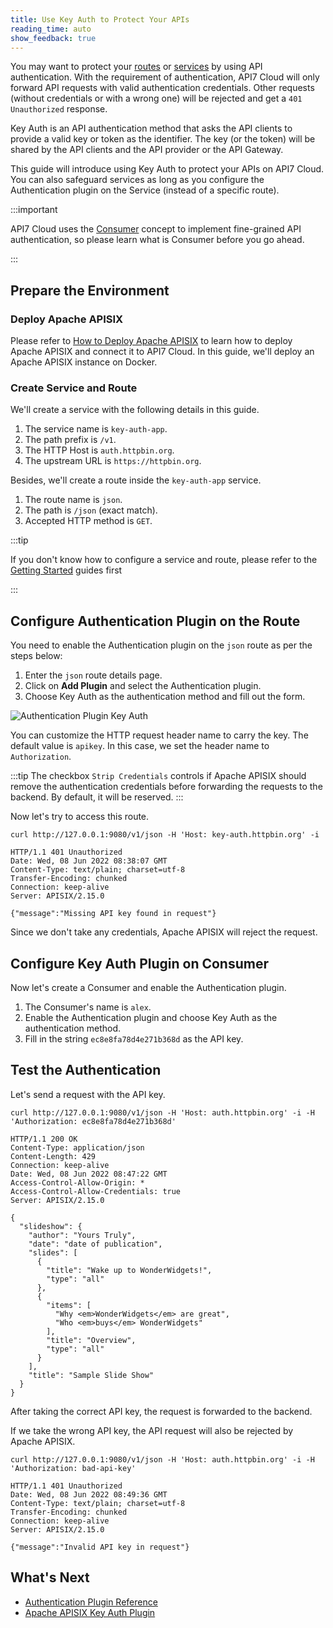 ```yaml
---
title: Use Key Auth to Protect Your APIs
reading_time: auto
show_feedback: true
---
```


You may want to protect your [routes](../../../concepts/route.md)  or [services](../../../concepts/service.md) by using API authentication.
With the requirement of authentication, API7 Cloud will only forward API requests with valid authentication credentials. Other requests (without
credentials or with a wrong one) will be rejected and get a `401 Unauthorized` response.

Key Auth is an API authentication method that asks the API clients to provide a valid
key or token as the identifier. The key (or the token) will be shared by the API clients and the API provider or the API Gateway.

This guide will introduce using Key Auth to protect your APIs on API7 Cloud. You can also safeguard services as long as you configure the Authentication plugin on the Service (instead of a specific route).

:::important

API7 Cloud uses the [Consumer](../../../concepts/consumer.md) concept to implement fine-grained API authentication, so please
learn what is Consumer before you go ahead.

:::

Prepare the Environment
-----------------------

### Deploy Apache APISIX

Please refer to [How to Deploy Apache APISIX](../../product/how-to-deploy-apache-apisix.md) to learn how to deploy
Apache APISIX and connect it to API7 Cloud. In this guide, we'll deploy an Apache APISIX instance on Docker.

### Create Service and Route

We'll create a service with the following details in this guide.

1. The service name is `key-auth-app`.
2. The path prefix is `/v1`.
3. The HTTP Host is `auth.httpbin.org`.
4. The upstream URL is `https://httpbin.org`.

Besides, we'll create a route inside the `key-auth-app` service.

1. The route name is `json`.
2. The path is `/json` (exact match).
3. Accepted HTTP method is `GET`.

:::tip

If you don't know how to configure a service and route, please refer to the [Getting Started](../../../getting-started) guides first

:::

Configure Authentication Plugin on the Route
--------------------------------------------

You need to enable the Authentication plugin on the `json` route as per the steps below:

1. Enter the `json` route details page.
3. Click on **Add Plugin** and select the Authentication plugin.
4. Choose Key Auth as the authentication method and fill out the form.

![Authentication Plugin Key Auth](https://static.apiseven.com/2022/12/30/add-authentication-plugin-key-auth.png)

You can customize the HTTP request header name to carry the key. The default value is `apikey`.
In this case, we set the header name to `Authorization`.

:::tip
The checkbox `Strip Credentials` controls if Apache APISIX should remove the authentication credentials before forwarding
the requests to the backend. By default, it will be reserved.
:::

Now let's try to access this route.

```shell
curl http://127.0.0.1:9080/v1/json -H 'Host: key-auth.httpbin.org' -i
```

```shell
HTTP/1.1 401 Unauthorized
Date: Wed, 08 Jun 2022 08:38:07 GMT
Content-Type: text/plain; charset=utf-8
Transfer-Encoding: chunked
Connection: keep-alive
Server: APISIX/2.15.0

{"message":"Missing API key found in request"}
```

Since we don't take any credentials, Apache APISIX will reject the request.

Configure Key Auth Plugin on Consumer
-------------------------------------

Now let's create a Consumer and enable the Authentication plugin.

1. The Consumer's name is `alex`.
2. Enable the Authentication plugin and choose Key Auth as the authentication method.
3. Fill in the string `ec8e8fa78d4e271b368d` as the API key.

Test the Authentication
-----------------------

Let's send a request with the API key.

```shell
curl http://127.0.0.1:9080/v1/json -H 'Host: auth.httpbin.org' -i -H 'Authorization: ec8e8fa78d4e271b368d'
```

```shell
HTTP/1.1 200 OK
Content-Type: application/json
Content-Length: 429
Connection: keep-alive
Date: Wed, 08 Jun 2022 08:47:22 GMT
Access-Control-Allow-Origin: *
Access-Control-Allow-Credentials: true
Server: APISIX/2.15.0

{
  "slideshow": {
    "author": "Yours Truly",
    "date": "date of publication",
    "slides": [
      {
        "title": "Wake up to WonderWidgets!",
        "type": "all"
      },
      {
        "items": [
          "Why <em>WonderWidgets</em> are great",
          "Who <em>buys</em> WonderWidgets"
        ],
        "title": "Overview",
        "type": "all"
      }
    ],
    "title": "Sample Slide Show"
  }
}
```

After taking the correct API key, the request is forwarded to the backend.

If we take the wrong API key, the API request will also be rejected by Apache APISIX.

```shell
curl http://127.0.0.1:9080/v1/json -H 'Host: auth.httpbin.org' -i -H 'Authorization: bad-api-key'
```

```shell
HTTP/1.1 401 Unauthorized
Date: Wed, 08 Jun 2022 08:49:36 GMT
Content-Type: text/plain; charset=utf-8
Transfer-Encoding: chunked
Connection: keep-alive
Server: APISIX/2.15.0

{"message":"Invalid API key in request"}
```

What's Next
-----------

* [Authentication Plugin Reference](../../../references/plugins/traffic-management/authentication.md)
* [Apache APISIX Key Auth Plugin](https://apisix.apache.org/docs/apisix/next/plugins/key-auth/)

